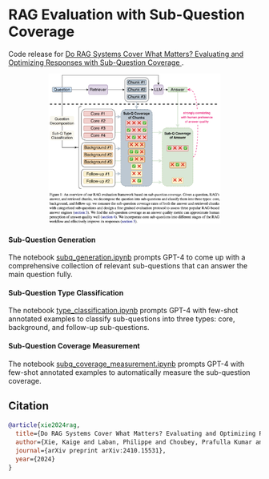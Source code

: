 # RAG Evaluation with Sub-Question Coverage

Code release for [Do RAG Systems Cover What Matters? Evaluating and Optimizing Responses with Sub-Question Coverage
](https://arxiv.org/abs/2410.15531).

<p align="center">
  <img src="intro.png" style="height: 300px;" /><br />
</p>

#### Sub-Question Generation

The notebook [subq_generation.ipynb](https://github.com/SalesforceAIResearch/answer-engine-eval/blob/main/Xie.et.al.2024/subq_generation.ipynb) prompts GPT-4 to come up with a comprehensive collection of relevant sub-questions that can answer the main question fully.

#### Sub-Question Type Classification

The notebook [type_classification.ipynb](https://github.com/SalesforceAIResearch/answer-engine-eval/blob/main/Xie.et.al.2024/type_classification.ipynb) prompts GPT-4 with few-shot annotated examples to classify sub-questions into three types: core, background, and follow-up sub-questions.

#### Sub-Question Coverage Measurement

The notebook [subq_coverage_measurement.ipynb](https://github.com/SalesforceAIResearch/answer-engine-eval/blob/main/Xie.et.al.2024/subq_coverage_measurement.ipynb) prompts GPT-4 with few-shot annotated examples to automatically measure the sub-question coverage.

## Citation

```bibtex
@article{xie2024rag,
  title={Do RAG Systems Cover What Matters? Evaluating and Optimizing Responses with Sub-Question Coverage},
  author={Xie, Kaige and Laban, Philippe and Choubey, Prafulla Kumar and Xiong, Caiming and Wu, Chien-Sheng},
  journal={arXiv preprint arXiv:2410.15531},
  year={2024}
}
```

